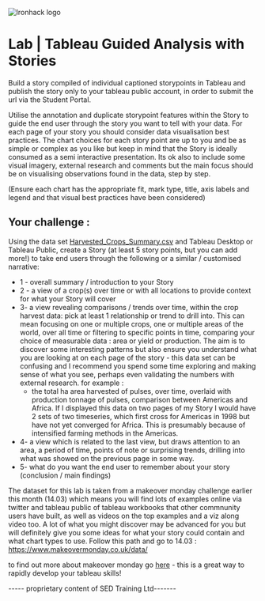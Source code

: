![Ironhack logo](https://i.imgur.com/1QgrNNw.png)


# Lab | Tableau Guided Analysis with Stories

Build a story compiled of individual captioned storypoints in Tableau and publish the story only to your tableau public account, in order to submit the url via the Student Portal. 

Utilise the annotation and duplicate storypoint features within the Story to guide the end user through the story you want to tell with your data.  For each page of your story you should consider data visualisation best practices. The chart choices for each story point are up to you and be as simple or complex as you like but keep in mind that the Story is ideally consumed as a semi interactive presentation. Its ok also to include some visual imagery, external research and comments but the main focus should be on visualising observations found in the data, step by step. 

(Ensure each chart has the appropriate fit, mark type, title, axis labels and legend and that visual best practices have been considered) 


## Your challenge : 

Using the data set [Harvested_Crops_Summary.csv](Harvested_Crops_Summary.csv) 
and Tableau Desktop or Tableau Public, create a Story (at least 5 story points, but you can add more!) to take end users through the following or a similar / customised narrative: 

* 1 - overall summary / introduction to your Story
* 2 - a view of a crop(s) over time or with all locations to provide context for what your Story will cover
* 3-  a view revealing comparisons / trends over time, within the crop harvest data: pick at least 1 relationship or trend to drill into. 
This can mean focusing on one or multiple crops, one or multiple areas of the world, over all time or filtering to specific points in time, comparing your choice of measurable data : area or yield or production. The aim is to discover some interesting patterns but also ensure you understand what you are looking at on each page of the story - this data set can be confusing and I recommend you spend some time exploring and making sense of what you see, perhaps even validating the numbers with external research. 
  for example : 
  - the total ha area harvested of pulses, over time,  overlaid with production tonnage of pulses, comparison between Americas and Africa. If I displayed this data on two pages of my Story I would have 2 sets of two timeseries, which first cross for Americas in 1998 but have not yet converged for Africa. This is presumably because of intensified farming methods in the Americas. 
* 4- a view which is related to the last view, but draws attention to an area, a period of time, points of note or surprising trends, drilling into what was showed on the previous page in some way.
* 5- what do you want the end user to remember about your story (conclusion / main findings)



The dataset for this lab is taken from a makeover monday challenge earlier this month (14.03) which means you will find lots of examples online via twitter and tableau public of tableau workbooks that other commnunity users have built, as well as videos on the top examples and a viz along video too. 
A lot of what you might discover may be advanced for you but will definitely give you some ideas for what your story could contain and what chart types to use. 
Follow this path and go to 14.03 : https://www.makeovermonday.co.uk/data/

to find out more about makeover monday go [here](https://www.makeovermonday.co.uk/) - this is a great way to rapidly develop your tableau skills!





----- proprietary content of SED Training Ltd-------